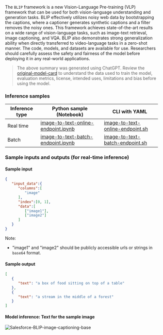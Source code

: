 The `BLIP` framework is a new Vision-Language Pre-training (VLP) framework that can be used for both vision-language understanding and generation tasks. BLIP effectively utilizes noisy web data by bootstrapping the captions, where a captioner generates synthetic captions and a filter removes the noisy ones. This framework achieves state-of-the-art results on a wide range of vision-language tasks, such as image-text retrieval, image captioning, and VQA. BLIP also demonstrates strong generalization ability when directly transferred to video-language tasks in a zero-shot manner. The code, models, and datasets are available for use. Researchers should carefully assess the safety and fairness of the model before deploying it in any real-world applications.

> The above summary was generated using ChatGPT. Review the <a href='https://huggingface.co/Salesforce/blip-image-captioning-base' target='_blank'>original-model-card</a> to understand the data used to train the model, evaluation metrics, license, intended uses, limitations and bias before using the model.

### Inference samples

Inference type|Python sample (Notebook)|CLI with YAML
|--|--|--|
Real time|<a href='https://aka.ms/azureml-infer-online-sdk-blip-image-to-text' target='_blank'>image-to-text-online-endpoint.ipynb</a>|<a href='https://aka.ms/azureml-infer-online-cli-blip-image-to-text' target='_blank'>image-to-text-online-endpoint.sh</a>
Batch |<a href='https://aka.ms/azureml-infer-batch-sdk-blip-image-to-text' target='_blank'>image-to-text-batch-endpoint.ipynb</a>|<a href='https://aka.ms/azureml-infer-batch-cli-blip-image-to-text' target='_blank'>image-to-text-batch-endpoint.sh</a>

### Sample inputs and outputs (for real-time inference)

#### Sample input

```json
{
   "input_data":{
      "columns":[
         "image"
      ],
      "index":[0, 1],
      "data":[
         ["image1"],
         ["image2"]
      ]
   }
}
```
Note:
- "image1" and "image2" should be publicly accessible urls or strings in `base64` format.

#### Sample output

```json
[
   {
      "text": "a box of food sitting on top of a table"
   },
   {
      "text": "a stream in the middle of a forest"
   }
]
```

#### Model inference: Text for the sample image

<img src="https://automlcesdkdataresources.blob.core.windows.net/finetuning-image-models/images/Model_Result_Visualizations(Do_not_delete)/output_blip_image_captioning_base.png" alt="Salesforce-BLIP-image-captioning-base">